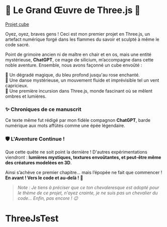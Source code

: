 
# 🏰 Le Grand Œuvre de Three.js 🏰

[Projet cube](https://stirring-blancmange-b39ee3.netlify.app/)

Oyez, oyez, braves gens ! Ceci est mon premier projet en Three.js, un artefact numérique forgé dans les flammes du savoir et sculpté à même le code sacré.

Point de grimoire ancien ni de maître en chair et en os, mais une entité mystérieuse, **ChatGPT**, ce mage de silicium, m’accompagne dans cette noble aventure. Ensemble, nous avons façonné un cube envoûté :

🔹 Un dégradé magique, du bleu profond jusqu'au rose enchanté.  
🔹 Une danse mystérieuse, un mouvement fluide et imprévisible tel un vent capricieux.  
🔹 Une première incursion dans Three.js, monde fascinant où se mêlent ombres et lumières.  

### ✨ Chroniques de ce manuscrit  
Ce texte même fut rédigé par mon fidèle compagnon **ChatGPT**, barde numérique aux mots affûtés comme une épée légendaire.  

### 🛡️ L'Aventure Continue !  
Que cette quête ne soit point la dernière ! D'autres expérimentations viendront : **lumières mystiques, textures envoûtantes, et peut-être même des créatures modelées en 3D**.  

Ainsi s’achève ce premier chapitre… mais l’épopée ne fait que commencer ! **En avant ! Vers le code et au-delà !** 🚀

> *Note : Je tiens à préciser que ce ton chevaleresque est adopté pour le thème de ce projet, n'ayez crainte, je ne suis pas un chevalier du code… Enfin, pas encore ! 😉*
# ThreeJsTest
